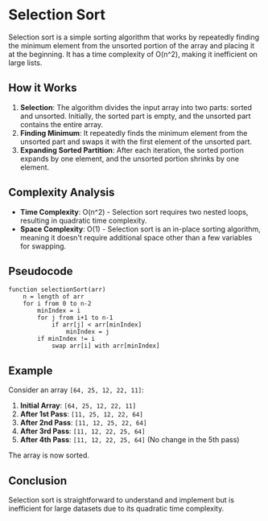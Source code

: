 # Selection Sort

Selection sort is a simple sorting algorithm that works by repeatedly finding the minimum element from the unsorted portion of the array and placing it at the beginning. It has a time complexity of O(n^2), making it inefficient on large lists.

## How it Works

1. **Selection**: The algorithm divides the input array into two parts: sorted and unsorted. Initially, the sorted part is empty, and the unsorted part contains the entire array.
2. **Finding Minimum**: It repeatedly finds the minimum element from the unsorted part and swaps it with the first element of the unsorted part.
3. **Expanding Sorted Partition**: After each iteration, the sorted portion expands by one element, and the unsorted portion shrinks by one element.

## Complexity Analysis

- **Time Complexity**: O(n^2) - Selection sort requires two nested loops, resulting in quadratic time complexity.
- **Space Complexity**: O(1) - Selection sort is an in-place sorting algorithm, meaning it doesn't require additional space other than a few variables for swapping.

## Pseudocode

```
function selectionSort(arr)
    n = length of arr
    for i from 0 to n-2
        minIndex = i
        for j from i+1 to n-1
            if arr[j] < arr[minIndex]
                minIndex = j
        if minIndex != i
            swap arr[i] with arr[minIndex]

```

## Example

Consider an array `[64, 25, 12, 22, 11]`:

1. **Initial Array**: `[64, 25, 12, 22, 11]`
2. **After 1st Pass**: `[11, 25, 12, 22, 64]`
3. **After 2nd Pass**: `[11, 12, 25, 22, 64]`
4. **After 3rd Pass**: `[11, 12, 22, 25, 64]`
5. **After 4th Pass**: `[11, 12, 22, 25, 64]` (No change in the 5th pass)

The array is now sorted.

## Conclusion

Selection sort is straightforward to understand and implement but is inefficient for large datasets due to its quadratic time complexity.
